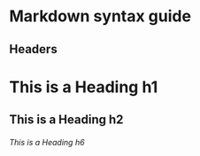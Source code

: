 # Markdown syntax guide

## Headers

# This is a Heading h1
## This is a Heading h2
###### This is a Heading h6